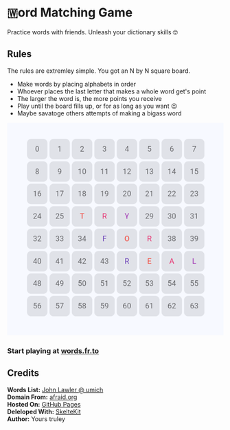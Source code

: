 # 🇼ord Matching Game


Practice words with friends. Unleash your dictionary skills 🤓


## Rules


The rules are extremley simple. You got an N by N square board.


- Make words by placing alphabets in order
- Whoever places the last letter that makes a whole word get's point
- The larger the word is, the more points you receive
- Play until the board fills up, or for as long as you want 😉
- Maybe savatoge others attempts of making a bigass word


![](docs/board.png)


### Start playing at [words.fr.to](https://words.fr.to)


## Credits


**Words List:** [John Lawler @ umich](https://websites.umich.edu/~jlawler/wordlist.html)\
**Domain From:** [afraid.org](https://freedns.afraid.org/)\
**Hosted On:** [GitHub Pages](https://pages.github.com)\
**Deleloped With:** [SkelteKit](https://svelte.dev)\
**Author:** Yours truley

